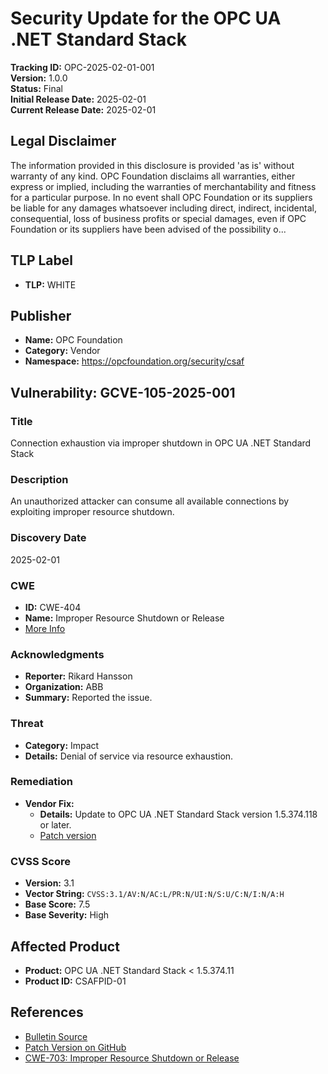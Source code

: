 # Security Update for the OPC UA .NET Standard Stack

**Tracking ID:** OPC-2025-02-01-001  
**Version:** 1.0.0  
**Status:** Final  
**Initial Release Date:** 2025-02-01  
**Current Release Date:** 2025-02-01  

## Legal Disclaimer

The information provided in this disclosure is provided 'as is' without warranty of any kind. OPC Foundation disclaims all warranties, either express or implied, including the warranties of merchantability and fitness for a particular purpose. In no event shall OPC Foundation or its suppliers be liable for any damages whatsoever including direct, indirect, incidental, consequential, loss of business profits or special damages, even if OPC Foundation or its suppliers have been advised of the possibility o...

## TLP Label

- **TLP:** WHITE

## Publisher

- **Name:** OPC Foundation  
- **Category:** Vendor  
- **Namespace:** https://opcfoundation.org/security/csaf

## Vulnerability: GCVE-105-2025-001

### Title

Connection exhaustion via improper shutdown in OPC UA .NET Standard Stack

### Description

An unauthorized attacker can consume all available connections by exploiting improper resource shutdown.

### Discovery Date

2025-02-01

### CWE

- **ID:** CWE-404  
- **Name:** Improper Resource Shutdown or Release  
- [More Info](https://cwe.mitre.org/data/definitions/703.html)

### Acknowledgments

- **Reporter:** Rikard Hansson  
- **Organization:** ABB  
- **Summary:** Reported the issue.

### Threat

- **Category:** Impact  
- **Details:** Denial of service via resource exhaustion.

### Remediation

- **Vendor Fix:**  
  - **Details:** Update to OPC UA .NET Standard Stack version 1.5.374.118 or later.  
  - [Patch version](https://github.com/OPCFoundation/UA-.NETStandard/releases/tag/1.5.374.118)

### CVSS Score

- **Version:** 3.1  
- **Vector String:** `CVSS:3.1/AV:N/AC:L/PR:N/UI:N/S:U/C:N/I:N/A:H`  
- **Base Score:** 7.5  
- **Base Severity:** High

## Affected Product

- **Product:** OPC UA .NET Standard Stack < 1.5.374.11  
- **Product ID:** CSAFPID-01

## References

- [Bulletin Source](https://github.com/OPCFoundation/SecurityAdvisories/tree/master/2025/001)
- [Patch Version on GitHub](https://github.com/OPCFoundation/UA-.NETStandard/releases/tag/1.5.374.118)
- [CWE-703: Improper Resource Shutdown or Release](https://cwe.mitre.org/data/definitions/703.html)